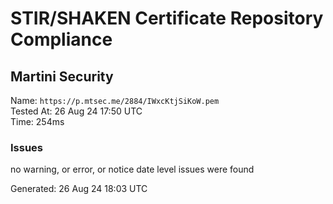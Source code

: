 # STIR/SHAKEN Certificate Repository Compliance

## Martini Security

Name: `https://p.mtsec.me/2884/IWxcKtjSiKoW.pem`\
Tested At: 26 Aug 24 17:50 UTC\
Time: 254ms

### Issues

no warning, or error, or notice date level issues were found

Generated: 26 Aug 24 18:03 UTC